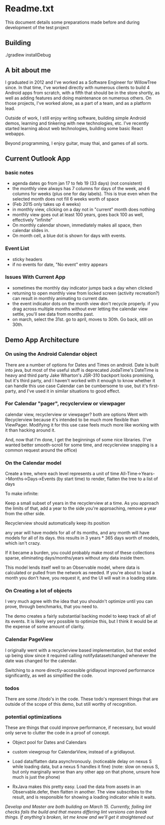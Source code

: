 # Readme.txt
This document details some preparations made before and during development of the test project

## Building
./gradlew installDebug

## A bit about me
I graduated in 2012 and I've worked as a Software Engineer for WillowTree since. In that time, I've worked directly with numerous clients to build 4 Android apps from scratch, with a fifth that should be in the store shortly, as well as adding features and doing maintenance on numerous others. On those projects, I've worked alone, as a part of a team, and as a platform lead. 

Outside of work, I still enjoy writing software, building simple Android demos, learning and tinkering with new technologies, etc. I've recently started learning about web technologies, building some basic React webapps. 

Beyond programming, I enjoy guitar, muay thai, and games of all sorts. 

## Current Outlook App
### basic notes
 - agenda dates go from jan 17 to feb 19 (33 days) (not consistent)
 - the monthly view always has 7 columns for days of the week, and 6 columns for weeks (plus one for day labels). This is true even when the selected month does not fill 6 weeks worth of space
 - (Feb 2015 only takes up 4 weeks)
 - in monthly view, clicking on a day not in "current" month does nothing
 - monthly view goes out at least 100 years, goes back 100 as well, effectively "infinite"
 - On monthly calendar shown, immediately makes all space, then calendar slides in.
 - On month cell, a blue dot is shown for days with events. 

### Event List
 - sticky headers
 - if no events for date, "No event" entry appears

### Issues With Current App
 - sometimes the monthly day indicator jumps back a day when clicked
 - returning to open monthly view from locked screen (activity recreation?) can result in monthly animating to current date.
 - the event indicator dots on the month view don't recycle properly. if you drag across multiple months without ever letting the calendar view settle, you'll see data from months past. 
 - on march, select the 31st. go to april, moves to 30th. Go back, still on 30th. 

## Demo App Architecture
### On using the Android Calendar object
There are a number of options for Dates and Times on android. 
Date is built into java, but most of the useful stuff is deprecated
JodaTime's DateTime is heavy and third party
Jake Wharton's JSR-310 backport looks promising, but it's third party, and I haven't worked with it enough to know whether it can handle this use case
Calendar can be cumbersome to use, but it's first-party, and I've used it in similar situations to good effect. 

### For Calendar "pager", recyclerview or viewpager
calendar view, recyclerview or viewpager?
both are options
Went with Recyclerview because it's intended to be much more flexible than ViewPager. Modifying it for this use case feels much more like working with it than hacking around it. 

And, now that I'm done, I get the beginnings of some nice libraries. (I've wanted better smooth-scroll for some time, and recyclerview snapping is a common request around the office)

### On the Calendar model
Create a tree, where each level represents a unit of time
All-Time->Years->Months->Days->Events (by start time)
to render, flatten the tree to a list of days

To make infinite: 

Keep a small subset of years in the recyclerview at a time. As you approach the limits of that, add a year to the side you're approaching, remove a year from the other side. 

Recyclerview should automatically keep its position

any year will have models for all of its months, and any month will have models for all of its days. this results in 3 years * 365 days worth of models, which isn't crazy.

If it became a burden, you could probably make most of these collections sparse, eliminating days/months/years without any data inside them. 

This model lends itself well to an Observable model, where data is calculated or pulled from the network as needed. If you're about to load a month you don't have, you request it, and the UI will wait in a loading state. 

### On Creating a lot of objects
I very much agree with the idea that you shouldn't optimize until you can prove, through benchmarks, that you need to. 

The demo creates a fairly substantial backing model to keep track of all of its events. It is likely very possible to optimize this, but I think it would be at the expense of some amount of clarity. 

### Calendar PageView
I originally went with a recyclerview based implementation, but that ended up being slow since it required calling notifydatasetchanged whenever the date was changed for the calendar. 

Switching to a more directly-accessible gridlayout improved performance significantly, as well as simplified the code.

### todos
There are some //todo's in the code. These todo's represent things that are outside of the scope of this demo, but still worthy of recognition. 

### potential optimizations 

These are things that could improve performance, if necessary, but would only serve to clutter the code in a proof of concept. 
 - Object pool for Dates and Calendars

 - custom viewgroup for CalendarView, instead of a gridlayout.

 - Load data/flatten data asynchronously. (noticeable delay on nexus S while loading data, but a nexus 5 handles it fine) (note: slow on nexus S, but only marginally worse than any other app on that phone, unsure how much is just the phone)

 - RxJava makes this pretty easy. Load the data from assets in an Observable.defer, then flatten in another. The view
    subscribes to the result, and is responsible for showing a loading indicator while it waits. 



*Develop and Master are both building on March 15. Currently, failing lint checks fails the build and that means differing lint versions can break things. If anything's broken, let me know and we'll get it straightened out* 

